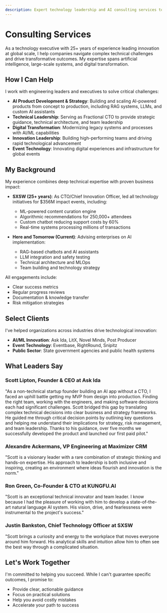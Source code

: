```yaml
---
description: Expert technology leadership and AI consulting services to accelerate product development, drive innovation, and deliver transformative business outcomes.
---
```


# Consulting Services

As a technology executive with 25+ years of experience leading innovation at global scale, I help companies navigate complex technical challenges and drive transformative outcomes. My expertise spans artificial intelligence, large-scale systems, and digital transformation.

## How I Can Help

I work with engineering leaders and executives to solve critical challenges:

- **AI Product Development & Strategy**: Building and scaling AI-powered products from concept to production, including RAG systems, LLMs, and custom AI assistants
- **Technical Leadership**: Serving as Fractional CTO to provide strategic guidance, technical architecture, and team leadership
- **Digital Transformation**: Modernizing legacy systems and processes with AI/ML capabilities
- **Innovation Leadership**: Building high-performing teams and driving rapid technological advancement
- **Event Technology**: Innovating digital experiences and infrastructure for global events


## My Background

My experience combines deep technical expertise with proven business impact:

- **SXSW (25+ years)**: As CTO/Chief Innovation Officer, led all technology initiatives for $356M impact events, including:
  - ML-powered content curation engine
  - Algorithmic recommendations for 250,000+ attendees
  - Custom chatbot reducing support costs by 60%
  - Real-time systems processing millions of transactions
  
- **Here and Tomorrow (Current)**: Advising enterprises on AI implementation:
  - RAG-based chatbots and AI assistants
  - LLM integration and safety testing
  - Technical architecture and MLOps
  - Team building and technology strategy

<!-- ## Engagement Models

I offer three flexible ways to work together:

1. **Advisory Services** ($5,000/month)
    - Weekly strategic sessions
    - Unlimited email/Slack access
    - Preliminary roadmap planning
    - Technical architecture review

2. **Strategic Projects** (Starting $25k)
    - Defined scope and outcomes
    - Technical leadership
    - Team augmentation
    - Implementation support
    - Access to expert network

3. **Comprehensive Consulting** (Starting $75k)
    - Full technical partnership
    - Hands-on development
    - Team building & training
    - Long-term transformation -->

All engagements include:

- Clear success metrics
- Regular progress reviews
- Documentation & knowledge transfer
- Risk mitigation strategies

## Select Clients

I've helped organizations across industries drive technological innovation:

- **AI/ML Innovation**: Ask Ida, LitX, Novel Minds, Post Producer
- **Event Technology**: Eventbase, RightRound, Snipitz
- **Public Sector**: State government agencies and public health systems


## What Leaders Say

### Scott Lipton, Founder & CEO at Ask Ida
"As a non-technical startup founder building an AI app without a CTO,  I faced an uphill battle getting my MVP from design into production. Finding the right team, working with the engineers, and making software decisions each had significant challenges. Scott bridged this gap by translating complex technical decisions into clear business and strategy frameworks. He guided me through critical decision points by outlining key questions and helping me understand their implications for strategy, risk management, and team leadership. Thanks to his guidance, over five months we successfully developed the product and launched our first paid pilot."

### Alexandre Ackermans, VP Engineering at Maximizer CRM
"Scott is a visionary leader with a rare combination of strategic thinking and hands-on expertise. His approach to leadership is both inclusive and inspiring, creating an environment where ideas flourish and innovation is the norm."

### Ron Green, Co-Founder & CTO at KUNGFU.AI
"Scott is an exceptional technical innovator and team leader. I know because I had the pleasure of working with him to develop a state-of-the-art natural language AI system. His vision, drive, and fearlessness were instrumental to the project's success."

### Justin Bankston, Chief Technology Officer at SXSW
"Scott brings a curiosity and energy to the workplace that moves everyone around him forward. His analytical skills and intuition allow him to often see the best way through a complicated situation. 

## Let's Work Together

I'm committed to helping you succeed. While I can't guarantee specific outcomes, I promise to:
- Provide clear, actionable guidance
- Focus on practical solutions
- Help you avoid costly mistakes
- Accelerate your path to success

<!-- [Schedule a Consultation](https://cal.com/scott-wilcox/consultation){ .md-button .md-button--primary } -->